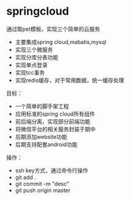 # springcloud

通过取pet模板，实现三个简单的云服务  
* 主要集成spring cloud,mabatis,mysql  
* 实现三个微服务
* 实现分库分表功能
* 实现单点登录
* 实现tcc事务
* 实现redis缓存，对于常用数据，统一缓存处理

目标：
* 一个简单的脚手架工程
* 应用标准的spring cloud所有组件
* 前后端分离，实现部分前端功能
* 将微信平台的相关服务封装于期中
* 后期添加website功能
* 后期支持配套android功能


操作：
* ssh key方式，通过命令行操作
* git add .
* git commit -m "desc"
* git push origin master
